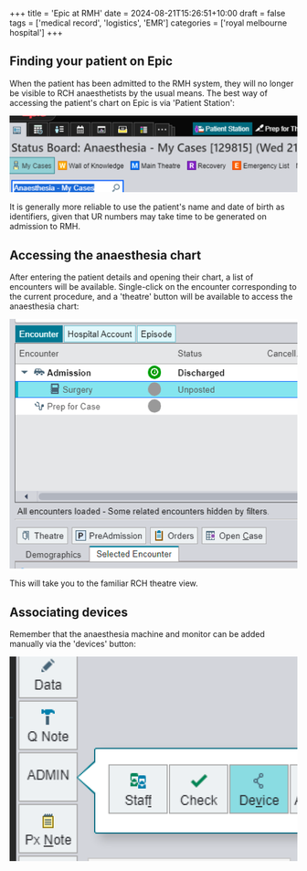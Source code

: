 +++
title = 'Epic at RMH'
date = 2024-08-21T15:26:51+10:00
draft = false
tags = ['medical record', 'logistics', 'EMR']
categories = ['royal melbourne hospital']
+++
## Finding your patient on Epic
When the patient has been admitted to the RMH system, they will no longer be visible to RCH anaesthetists by the usual means. The best way of accessing the patient's chart on Epic is via 'Patient Station':

![Patient Station](patient-station.png "'Patient Station' provides access to the chart when the patient is not visible on the status board")

It is generally more reliable to use the patient's name and date of birth as identifiers, given that UR numbers may take time to be generated on admission to RMH.

## Accessing the anaesthesia chart
After entering the patient details and opening their chart, a list of encounters will be available. Single-click on the encounter corresponding to the current procedure, and a 'theatre' button will be available to access the anaesthesia chart:

![Theatre](theatre-button.png "The theatre button is visible when a 'surgery' encounter is selected")

This will take you to the familiar RCH theatre view.

## Associating devices
Remember that the anaesthesia machine and monitor can be added manually via the 'devices' button:

![Devices](devices.png "Devices can be attached manually if data does not flow after pressing 'start data'")